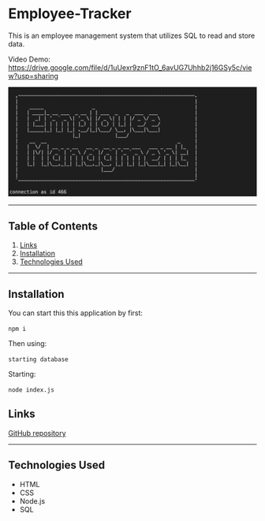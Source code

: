 # Employee-Tracker

This is an employee management system that utilizes SQL to read and store data.

Video Demo: https://drive.google.com/file/d/1uUexr9znF1tO_6avUG7Uhhb2j16GSy5c/view?usp=sharing

![Site Screenshot](./website.png)

---

## **Table of Contents**

1. [Links](#Links)
2. [Installation](#Installation)
3. [Technologies Used](#Technologies-Used)

---

## **Installation**
You can start this this application by first:

``npm i``

Then using:

``starting database``

Starting:

``node index.js``

## **Links**

[GitHub repository](https://github.com/dkim525/Employee-Tracker)

---
## **Technologies Used**
* HTML
* CSS
* Node.js
* SQL